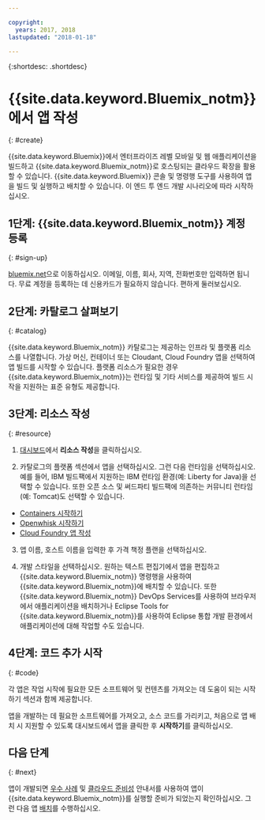 ```yaml
---

copyright:
  years: 2017, 2018
lastupdated: "2018-01-18"

---
```


{:shortdesc: .shortdesc}

# {{site.data.keyword.Bluemix_notm}}에서 앱 작성
{: #create}

{{site.data.keyword.Bluemix}}에서 엔터프라이즈 레벨 모바일 및 웹 애플리케이션을 빌드하고 {{site.data.keyword.Bluemix_notm}}로 호스팅되는 클라우드 확장을 활용할 수 있습니다. {{site.data.keyword.Bluemix}} 콘솔 및 명령행 도구를 사용하여 앱을 빌드 및 실행하고 배치할 수 있습니다. 이 엔드 투 엔드 개발 시나리오에 따라 시작하십시오.

## 1단계: {{site.data.keyword.Bluemix_notm}} 계정 등록
{: #sign-up}

[bluemix.net](bluemix.net)으로 이동하십시오. 이메일, 이름, 회사, 지역, 전화번호만 입력하면 됩니다. 무료 계정을 등록하는 데 신용카드가 필요하지 않습니다. 편하게 둘러보십시오. 

## 2단계: 카탈로그 살펴보기
{: #catalog}

{{site.data.keyword.Bluemix_notm}} 카탈로그는 제공하는 인프라 및 플랫폼 리소스를 나열합니다. 가상 머신, 컨테이너 또는 Cloudant, Cloud Foundry 앱을 선택하여 앱 빌드를 시작할 수 있습니다. 플랫폼 리소스가 필요한 경우 {{site.data.keyword.Bluemix_notm}}는 런타임 및 기타 서비스를 제공하여 빌드 시작을 지원하는 표준 유형도 제공합니다. 

## 3단계: 리소스 작성
{: #resource}

1. [대시보드](https://console.bluemix.net/dashboard/apps/)에서 **리소스 작성**을 클릭하십시오.

2. 카탈로그의 플랫폼 섹션에서 앱을 선택하십시오. 그런 다음 런타임을 선택하십시오. 예를 들어, IBM 빌드팩에서 지원하는 IBM 런타임 환경(예: Liberty for Java)을 선택할 수 있습니다. 또한 오픈 소스 및 써드파티 빌드팩에 의존하는 커뮤니티 런타임(예: Tomcat)도 선택할 수 있습니다. 

  * [Containers 시작하기](../containers/container_index.html)
  * [Openwhisk 시작하기](../openwhisk/index.html)
  * [Cloud Foundry 앱 작성](../cfapps/index.html#creating_cloud_foundry_apps)

3. 앱 이름, 호스트 이름을 입력한 후 가격 책정 플랜을 선택하십시오. 

4. 개발 스타일을 선택하십시오. 원하는 텍스트 편집기에서 앱을 편집하고 {{site.data.keyword.Bluemix_notm}} 명령행을 사용하여 {{site.data.keyword.Bluemix_notm}}에 배치할 수 있습니다. 또한 {{site.data.keyword.Bluemix_notm}} DevOps Services를 사용하여 브라우저에서 애플리케이션을 배치하거나 Eclipse Tools for {{site.data.keyword.Bluemix_notm}}를 사용하여 Eclipse 통합 개발 환경에서 애플리케이션에 대해 작업할 수도 있습니다. 

## 4단계: 코드 추가 시작
{: #code}

각 앱은 작업 시작에 필요한 모든 소프트웨어 및 컨텐츠를 가져오는 데 도움이 되는 시작하기 섹션과 함께 제공합니다. 

앱을 개발하는 데 필요한 소프트웨어를 가져오고, 소스 코드를 가리키고, 처음으로 앱 배치 시 지원할 수 있도록 대시보드에서 앱을 클릭한 후 **시작하기**를 클릭하십시오.

## 다음 단계
{: #next}

앱이 개발되면 [우수 사례](best-practice.html) 및 [클라우드 준비성](cloud-ready.html) 안내서를 사용하여 앱이 {{site.data.keyword.Bluemix_notm}}를 실행할 준비가 되었는지 확인하십시오. 그런 다음 앱 [배치](../starters/install_cli.html)를 수행하십시오. 
